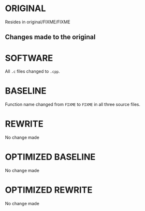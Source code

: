 # ORIGINAL
Resides in original/FIXME/FIXME

## Changes made to the original

# SOFTWARE
All `.c` files changed to `.cpp`.

# BASELINE
Function name changed from `FIXME` to `FIXME` in all three source files.

# REWRITE
No change made

# OPTIMIZED BASELINE
No change made

# OPTIMIZED REWRITE
No change made
